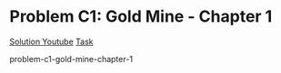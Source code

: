 # Problem C1: Gold Mine - Chapter 1

[Solution Youtube](https://www.youtube.com/watch?v=7BQ1InehZVY)
[Task](https://www.facebook.com/codingcompetitions/hacker-cup/2021/qualification-round/problems/C1)

problem-c1-gold-mine-chapter-1

